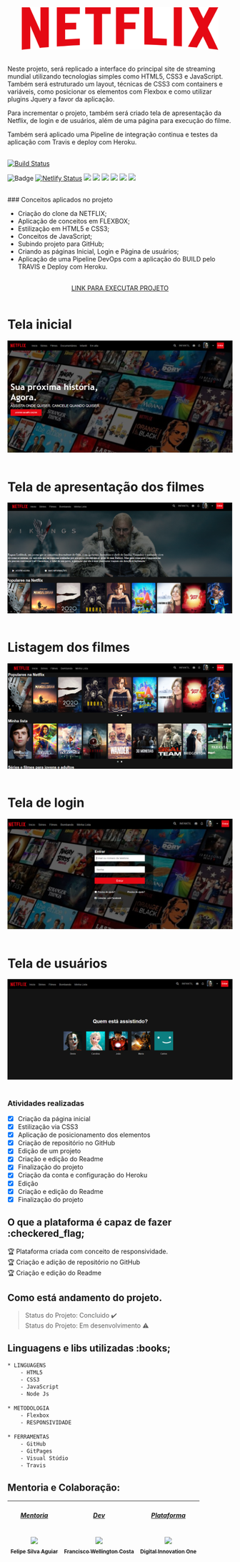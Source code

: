 <div align="center">
    <img src="static/images/logo-netflix.png" height="95px" width="440px" />
</div></br>

Neste projeto, será replicado a interface do principal site de streaming mundial utilizando tecnologias simples como HTML5, CSS3 e JavaScript. Também será estruturado um layout, técnicas de CSS3 com containers e variáveis, como posicionar os elementos com Flexbox e como utilizar plugins Jquery a favor da aplicação.

Para incrementar o projeto, também será criado tela de apresentação da Netflix, de login e de usuários, além de uma página para execução do filme.

Também será aplicado uma Pipeline de integração continua e testes da aplicação com Travis e deploy com Heroku.
</br></br>

<!--Markdown do travis-->
[![Build Status](https://travis-ci.com/wellington197/Interface_Netflix.svg?branch=main)](https://travis-ci.com/wellington197/Interface_Netflix)

![Badge](https://img.shields.io/static/v1?label=css3&message=linguagem&color=blue&style=for-the-badge&logo=CSS3)
[![Netlify Status](https://api.netlify.com/api/v1/badges/2a452c74-e736-48fb-b8f4-d3d8889481e8/deploy-status)](https://app.netlify.com/sites/interfacenetflix/deploys)
<img src="https://img.shields.io/static/v1?label=HTML5&message=linguagem&color=green&style=for-the-badge&logo=HTML5"/>
<img src="https://img.shields.io/static/v1?label=JavaScript&message=linguagem&color=orange&style=for-the-badge&logo=JAVASCRIPT"/>
<img src="https://img.shields.io/static/v1?label=flexbox&message=metodologia&color=yellow&style=for-the-badge&logo=Flexbox"/>
<img src="https://img.shields.io/static/v1?label=Github&message=plataforma&color=orange&style=for-the-badge&logo=GITHUB"/>
<img src="https://img.shields.io/static/v1?label=visualstudio&message=plataforma&color=blue&style=for-the-badge&logo=VISUALSTUDIO"/>
<img src="https://img.shields.io/static/v1?label=devops&message=cultura&color=cream&style=for-the-badge&logo=DEVOPS"/>

</br>
### Conceitos aplicados no projeto

- Criação do clone da NETFLIX;
- Aplicação de conceitos em FLEXBOX;
- Estilização em HTML5 e CSS3;
- Conceitos de JavaScript;
- Subindo projeto para GitHub;
- Criando as páginas Inicial, Login e Página de usuários; 
- Aplicação de uma Pipeline DevOps com a aplicação do BUILD pelo TRAVIS e Deploy com Heroku.</br>


</br>
<div align="center">
    <a href="https://netflix-clone-dio.herokuapp.com/#" height="95px" width="440px">LINK PARA EXECUTAR PROJETO
    </a>
</div></br>

<h1>Tela inicial</h1>
<img src="static/images/paginas_do_projeto/inicial.PNG"/></br></br>

<h1>Tela de apresentação dos filmes</h1>
<img src="static/images/paginas_do_projeto/tela_apresentação_filmes.PNG"/></br></br>

<h1>Listagem dos filmes</h1>
<img src="static/images/paginas_do_projeto/Filmes.PNG"/></br></br>

<h1>Tela de login</h1>
<img src="static/images/paginas_do_projeto/login.PNG"/></br></br>

<h1>Tela de usuários</h1>
<img src="static/images/paginas_do_projeto/usuarios.PNG"/></br></br>


### Atividades realizadas 

- [X] Criação da página inicial
- [X] Estilização via CSS3
- [X] Aplicação de posicionamento dos elementos
- [X] Criação de repositório no GitHub
- [X] Edição de um projeto
- [X] Criação e edição do Readme
- [X] Finalização do projeto
- [X] Criação da conta e configuração do Heroku
- [X] Edição 
- [X] Criação e edição do Readme
- [X] Finalização do projeto

## O que a plataforma é capaz de fazer :checkered_flag;

:trophy: Plataforma criada com conceito de responsividade.</br>
:trophy: Criação e adição de repositório no GitHub</br>
:trophy: Criação e edição do Readme</br>


## Como está andamento do projeto.

> Status do Projeto: Concluido :heavy_check_mark:</br>
> Status do Projeto: Em desenvolvimento :warning:

## Linguagens e libs utilizadas :books;
    * LINGUAGENS
        - HTML5
        - CSS3
        - JavaScript
        - Node Js

    * METODOLOGIA
        - Flexbox
        - RESPONSIVIDADE
        
    * FERRAMENTAS
        - GitHub
        - GitPages
        - Visual Stúdio
        - Travis

## Mentoria e Colaboração:

[<h5>Mentoria</h5><br><img src="https://avatars.githubusercontent.com/u/37452836?s=400&u=3a9f100eb06cdf78d5f981666603bb312d61a037&v=4" width=115 > <br> <sub>Felipe Silva Aguiar</sub>](https://github.com/felipeAguiarCode) |[<h5>Dev</h5><br><img src="https://avatars0.githubusercontent.com/u/46049384?s=400&u=5ffc9ececdad90da42baa09e1892f037e800e0db&v=4" width=115 > <br> <sub> Francisco Wellington Costa </sub>](https://github.com/wellington197) |[<h5>Plataforma</h5><br><img src="https://avatars0.githubusercontent.com/u/26231823?s=200&v=4" width=115 > <br> <sub> Digital Innovation One </sub>](https://github.com/search?q=digitalinovation) 
| :---: | :---: | :---: |
